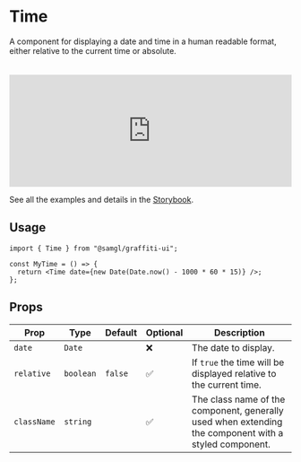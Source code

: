 # Time

A component for displaying a date and time in a human readable format, either relative to the current time or absolute.

<iframe src="https://samhynds.github.io/graffiti-ui/?path=/story/time-time--absolute-time&viewMode=story&shortcuts=false&singleStory=true"
     style="width:100%; height:200px; border:0; margin-top: 20px;"
     title="graffiti-time-example-1"
   ></iframe>

See all the examples and details in the [Storybook](https://samhynds.github.io/graffiti-ui/?path=/docs/time-time--docs).

## Usage

```tsx
import { Time } from "@samgl/graffiti-ui";

const MyTime = () => {
  return <Time date={new Date(Date.now() - 1000 * 60 * 15)} />;
};
```

## Props

| Prop        | Type      | Default | Optional | Description                                                                                           |
| ----------- | --------- | ------- | -------- | ----------------------------------------------------------------------------------------------------- |
| `date`      | `Date`    |         | ❌       | The date to display.                                                                                  |
| `relative`  | `boolean` | `false` | ✅       | If `true` the time will be displayed relative to the current time.                                    |
| `className` | `string`  |         | ✅       | The class name of the component, generally used when extending the component with a styled component. |
